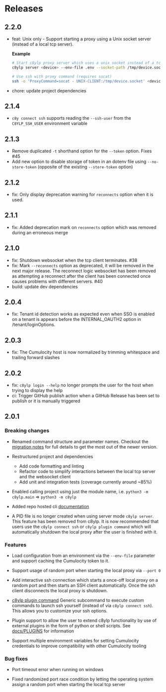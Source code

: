 
# Releases

## 2.2.0

* feat: Unix only - Support starting a proxy using a Unix socket server (instead of a local tcp server).

    **Example**

    ```sh
    # Start c8ylp proxy server which uses a unix socket instead of a tcp server
    c8ylp server <device> --env-file .env --socket-path /tmp/device.socket

    # Use ssh with proxy command (requires socat)
    ssh -o 'ProxyCommand=socat - UNIX-CLIENT:/tmp/device.socket' <device_username>@localhost
    ```

* chore: update project dependencies

## 2.1.4

* `c8y connect ssh` supports reading the `--ssh-user` from the `C8YLP_SSH_USER` environment variable 

## 2.1.3

* Remove duplicated `-t` shorthand option for the `--token` option. Fixes #45
* Add new option to disable storage of token in an dotenv file using `--no-store-token` (opposite of the existing `--store-token` option)


## 2.1.2

* fix: Only display deprecation warning for `reconnects` option when it is used.

## 2.1.1

* fix: Added deprecation mark on `reconnects` option which was removed during an erroneous merge

## 2.1.0

* fix: Shutdown websocket when the tcp client terminates. #38
* fix: Mark `--reconnects` option as deprecated, it will be removed in the next major release. The reconnect logic websocket has been removed as attempting a reconnect after the client has been connected once causes problems with different servers. #40
* build: update dev dependencies

## 2.0.4

* fix: Tenant id detection works as expected even when SSO is enabled on a tenant is appears before the INTERNAL_OAUTH2 option in /tenant/loginOptions.

## 2.0.3

* fix: The Cumulocity host is now normalized by trimming whitespace and trailing forward slashes

## 2.0.2

* fix: `c8ylp login --help` no longer prompts the user for the host when trying to display the help
* ci: Trigger GitHub publish action when a GitHub Release has been set to publish or it is manually triggered

## 2.0.1

### Breaking changes

* Renamed command structure and parameter names. Checkout the [migration notes](docs/MIGRATION_V2.md) for full details to get the most out of the newer version.

* Restructured project and dependencies
    * Add code formatting and linting
    * Refactor code to simplify interactions between the local tcp server and the websocket client
    * Add unit and integration tests (coverage currently around ~85%)

* Enabled calling project using just the module name, i.e. `python3 -m c8ylp.main` => `python3 -m c8ylp`

* Added repo hosted cli [documentation](docs/cli/C8YLP.md)

* A PID file is no longer created when using server mode `c8ylp server`. This feature has been removed from c8ylp. It is now recommended that users use the `c8ylp connect ssh` or `c8ylp plugin command` which will automatically shutdown the local proxy after the user is finished with it.

### Features

* Load configuration from an environment via the `--env-file` parameter and support caching the Cumulocity token to it.

* Support usage of random port when starting the local proxy via `--port 0`

* Add interactive ssh connection which starts a once-off local proxy on a random port and then starts an SSH client automatically. Once the ssh client disconnects the local proxy is shutdown.

* [c8ylp plugin command](docs/cli/C8YLP_PLUGIN_COMMAND.md) Generic subcommand to execute custom commands to launch ssh yourself (instead of via `c8ylp connect ssh`). This allows you to customize your ssh options.

* Plugin support to allow the user to extend c8ylp functionality by use of external plugins in the form of python or shell scripts. See [docs/PLUGINS](docs/PLUGINS.md) for information

* Support multiple environment variables for setting Cumulocity credentials to improve compatibility with other Cumulocity tooling

### Bug fixes

* Port timeout error when running on windows

* Fixed randomized port race condition by letting the operating system assign a random port when starting the local tcp server
